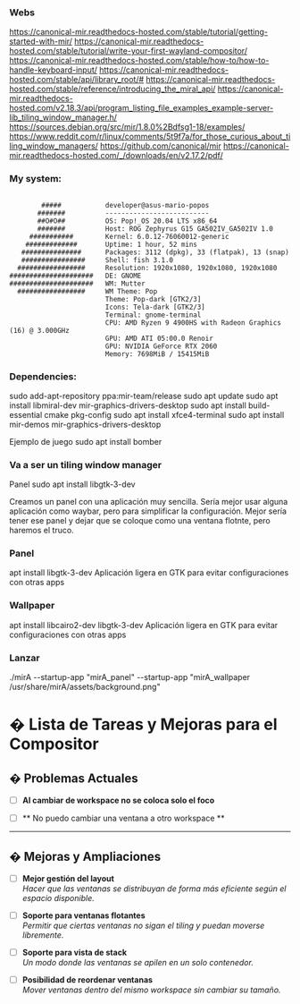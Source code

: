 ### Webs

https://canonical-mir.readthedocs-hosted.com/stable/tutorial/getting-started-with-mir/
https://canonical-mir.readthedocs-hosted.com/stable/tutorial/write-your-first-wayland-compositor/
https://canonical-mir.readthedocs-hosted.com/stable/how-to/how-to-handle-keyboard-input/
https://canonical-mir.readthedocs-hosted.com/stable/api/library_root/#
https://canonical-mir.readthedocs-hosted.com/stable/reference/introducing_the_miral_api/
https://canonical-mir.readthedocs-hosted.com/v2.18.3/api/program_listing_file_examples_example-server-lib_tiling_window_manager.h/
https://sources.debian.org/src/mir/1.8.0%2Bdfsg1-18/examples/
https://www.reddit.com/r/linux/comments/5t9f7a/for_those_curious_about_tiling_window_managers/
https://github.com/canonical/mir
https://canonical-mir.readthedocs-hosted.com/_/downloads/en/v2.17.2/pdf/

### My system:
```

        #####           developer@asus-mario-popos 
       #######          -------------------------- 
       ##O#O##          OS: Pop!_OS 20.04 LTS x86_64 
       #######          Host: ROG Zephyrus G15 GA502IV_GA502IV 1.0 
     ###########        Kernel: 6.0.12-76060012-generic 
    #############       Uptime: 1 hour, 52 mins 
   ###############      Packages: 3112 (dpkg), 33 (flatpak), 13 (snap) 
   ################     Shell: fish 3.1.0 
  #################     Resolution: 1920x1080, 1920x1080, 1920x1080 
#####################   DE: GNOME 
#####################   WM: Mutter 
  #################     WM Theme: Pop 
                        Theme: Pop-dark [GTK2/3] 
                        Icons: Tela-dark [GTK2/3] 
                        Terminal: gnome-terminal 
                        CPU: AMD Ryzen 9 4900HS with Radeon Graphics (16) @ 3.000GHz 
                        GPU: AMD ATI 05:00.0 Renoir 
                        GPU: NVIDIA GeForce RTX 2060 
                        Memory: 7698MiB / 15415MiB 

```                                   


### Dependencies:

sudo add-apt-repository ppa:mir-team/release
sudo apt update
sudo apt install libmiral-dev mir-graphics-drivers-desktop
sudo apt install build-essential cmake pkg-config
sudo apt install xfce4-terminal
sudo apt install mir-demos mir-graphics-drivers-desktop

Ejemplo de juego
sudo apt install bomber





### Va a ser un tiling window manager
Panel
sudo apt install libgtk-3-dev

Creamos un panel con una aplicación muy sencilla.
Sería mejor usar alguna aplicación como waybar, pero para simplificar la configuración. Mejor sería tener ese panel y dejar que se coloque como una ventana flotnte, pero haremos el truco.

### Panel
apt install libgtk-3-dev
Aplicación ligera en GTK para evitar configuraciones con otras apps

### Wallpaper
apt install libcairo2-dev libgtk-3-dev
Aplicación ligera en GTK para evitar configuraciones con otras apps


### Lanzar

./mirA --startup-app "mirA_panel" --startup-app "mirA_wallpaper /usr/share/mirA/assets/background.png" 

# **� Lista de Tareas y Mejoras para el Compositor**

## **� Problemas Actuales**
- [ ] **Al cambiar de workspace no se coloca solo el foco**  
- [ ] ** No puedo cambiar una ventana a otro workspace **



---

## **� Mejoras y Ampliaciones**
- [ ] **Mejor gestión del layout**  
  _Hacer que las ventanas se distribuyan de forma más eficiente según el espacio disponible._
- [ ] **Soporte para ventanas flotantes**  
  _Permitir que ciertas ventanas no sigan el tiling y puedan moverse libremente._
- [ ] **Soporte para vista de stack**  
  _Un modo donde las ventanas se apilen en un solo contenedor._
- [ ] **Posibilidad de reordenar ventanas**  
  _Mover ventanas dentro del mismo workspace sin cambiar su tamaño._

